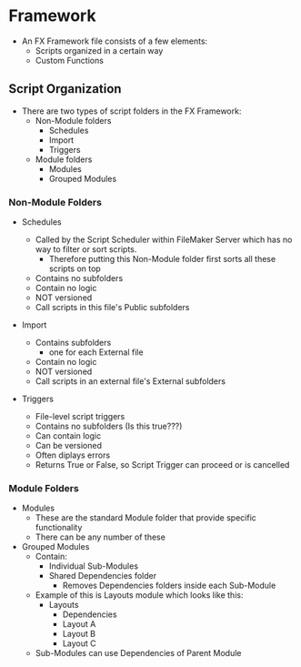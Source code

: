 # Framework

- An FX Framework file consists of a few elements:
  - Scripts organized in a certain way
  - Custom Functions 

## Script Organization

- There are two types of script folders in the FX Framework:
  - Non-Module folders
    - Schedules
    - Import
    - Triggers
  - Module folders
    - Modules 
    - Grouped Modules

### Non-Module Folders

- Schedules
  - Called by the Script Scheduler within FileMaker Server which has no way to filter or sort scripts.
      - Therefore putting this Non-Module folder first sorts all these scripts on top
  - Contains no subfolders
  - Contain no logic
  - NOT versioned
  - Call scripts in this file's Public subfolders
 
- Import
  - Contains subfolders
    - one for each External file 
  - Contain no logic
  - NOT versioned
  - Call scripts in an external file's External subfolders

- Triggers
  - File-level script triggers
  - Contains no subfolders (Is this true???)
  - Can contain logic
  - Can be versioned
  - Often diplays errors
  - Returns True or False, so Script Trigger can proceed or is cancelled

### Module Folders

- Modules
  - These are the standard Module folder that provide specific functionality
  - There can be any number of these
- Grouped Modules
  - Contain:
    - Individual Sub-Modules
    - Shared Dependencies folder
      - Removes Dependencies folders inside each Sub-Module
  - Example of this is Layouts module which looks like this:
    - Layouts
      - Dependencies
      - Layout A
      - Layout B
      - Layout C
  - Sub-Modules can use Dependencies of Parent Module
